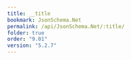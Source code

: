 ```yaml
---
title: __title
bookmark: JsonSchema.Net
permalink: /api/JsonSchema.Net/:title/
folder: true
order: "9.01"
version: "5.2.7"
---
```

